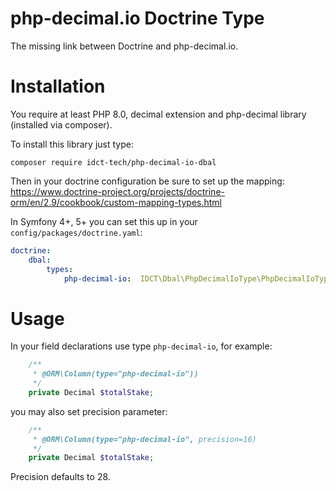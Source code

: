 php-decimal.io Doctrine Type
============================

The missing link between Doctrine and php-decimal.io.

# Installation

You require at least PHP 8.0, decimal extension and php-decimal library (installed via composer).

To install this library just type:
```
composer require idct-tech/php-decimal-io-dbal
```

Then in your doctrine configuration be sure to set up the mapping:
https://www.doctrine-project.org/projects/doctrine-orm/en/2.9/cookbook/custom-mapping-types.html

In Symfony 4+, 5+ you can set this up in your `config/packages/doctrine.yaml`:
```yaml
doctrine:
    dbal:
        types:
            php-decimal-io:  IDCT\Dbal\PhpDecimalIoType\PhpDecimalIoType
```

# Usage
In your field declarations use type `php-decimal-io`, for example:

```php
    /**
     * @ORM\Column(type="php-decimal-io"))
     */
    private Decimal $totalStake;
```

you may also set precision parameter:

```php
    /**
     * @ORM\Column(type="php-decimal-io", precision=16)
     */
    private Decimal $totalStake;
```

Precision defaults to 28.